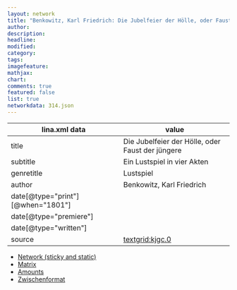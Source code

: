 ```yaml
---
layout: network
title: "Benkowitz, Karl Friedrich: Die Jubelfeier der Hölle, oder Faust der jüngere (1801)"
author:
description:
headline:
modified:
category:
tags:
imagefeature: 
mathjax: 
chart: 
comments: true
featured: false
list: true
networkdata: 314.json
---
```

lina.xml data  | value
------------- | -------------
title|Die Jubelfeier der Hölle, oder Faust der jüngere
subtitle|Ein Lustspiel in vier Akten
genretitle|Lustspiel
author|Benkowitz, Karl Friedrich
date[@type="print"][@when="1801"]|
date[@type="premiere"]|
date[@type="written"]|
source|[textgrid:kjgc.0](https://textgridlab.org/1.0/tgcrud-public/rest/textgrid:kjgc.0/data)



* [Network (sticky and static)](/network314)
* [Matrix](/matrix314)
* [Amounts](/amounts314)
* [Zwischenformat](/lina314 )
